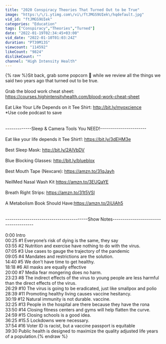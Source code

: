 ```yaml
---
title: "2020 Conspiracy Theories That Turned Out to be True"
image: "https:\/\/i.ytimg.com\/vi\/ftJMGS9UIek\/hqdefault.jpg"
vid_id: "ftJMGS9UIek"
categories: "Education"
tags: ["Conspiracy","Theories","Turned"]
date: "2022-01-19T02:34:45+03:00"
vid_date: "2022-01-10T01:03:24Z"
duration: "PT39M13S"
viewcount: "114592"
likeCount: "9824"
dislikeCount: ""
channel: "High Intensity Health"
---
```

{% raw %}Sit back, grab some popcorn 🍿 while we review all the things we said two years ago that turned out to be true. <br /><br />Grab the blood work cheat sheet: <a rel="nofollow" target="blank" href="https://courses.highintensityhealth.com/blood-work-cheat-sheet">https://courses.highintensityhealth.com/blood-work-cheat-sheet</a><br /><br />Eat Like Your Life Depends on it Tee Shirt: <a rel="nofollow" target="blank" href="http://bit.ly/myoxcience">http://bit.ly/myoxcience</a><br />*Use code podcast to save<br /><br /><br />-------------Sleep &amp; Camera Tools You NEED!-----------------------<br /><br />Eat like your life depends it Tee Shirt!: <a rel="nofollow" target="blank" href="https://bit.ly/3dEHM3e">https://bit.ly/3dEHM3e</a><br /><br />Best Sleep Mask: <a rel="nofollow" target="blank" href="http://bit.ly/2AIVbDV">http://bit.ly/2AIVbDV</a><br /><br />Blue Blocking Glasses: <a rel="nofollow" target="blank" href="http://bit.ly/blueblox">http://bit.ly/blueblox</a><br /><br />Best Mouth Tape (Nexcare): <a rel="nofollow" target="blank" href="https://amzn.to/31qJayh">https://amzn.to/31qJayh</a><br /><br />NeilMed Nasal Wash Kit <a rel="nofollow" target="blank" href="https://amzn.to/3EUQaYE">https://amzn.to/3EUQaYE</a><br /><br />Breath Right Strips: <a rel="nofollow" target="blank" href="https://amzn.to/31t5VSl">https://amzn.to/31t5VSl</a><br /><br />A Metabolism Book Should Have:<a rel="nofollow" target="blank" href="https://amzn.to/2jUiAh5">https://amzn.to/2jUiAh5</a><br /><br /><br />-----------------------------------------Show Notes--------------------------------------<br /><br />0:00 Intro<br />00:25 #1 Everyone’s risk of dying is the same, they say<br />03:55 #2 Nutrition and exercise have nothing to do with the virus. <br />07:05 #3 Use cases to gauge the trajectory of the pandemic<br />09:05 #4 Mandates and restrictions are the solution.   <br />14:40 #5 We don’t have time to get healthy. <br />18:18 #6 All masks are equally effective <br />20:00 #7 Media fear mongering does no harm.  <br />23:23 #8 The indirect effects of the virus to young people are less harmful than the direct effects of the virus. <br />26:29 #10 The virus is going to be eradicated, just like smallpox and polio<br />28:39 #11 Promoting healthy living causes vaccine hesitancy. <br />30:19 #12 Natural immunity is not durable.   vaccine.<br />32:25 #13 People in the hospital are there because they have the rona<br />33:50 #14 Closing fitness centers and gyms will help flatten the curve. <br />24:59 #15 Closing schools is a good idea. <br />36:25 #15.5 Lockdowns were necessary. <br />37:54 #16 Voter ID is racist, but a vaccine passport is equitable <br />39:30 Public health is designed to maximize the quality adjusted life years of a population.{% endraw %}
